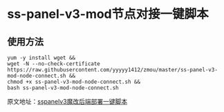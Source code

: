 # ss-panel-v3-mod节点对接一键脚本


## 使用方法


```shell
yum -y install wget &&
wget -N --no-check-certificate https://raw.githubusercontent.com/yyyyy1412/zmou/master/ss-panel-v3-mod-node-connect.sh &&
chmod +x ss-panel-v3-mod-node-connect.sh &&
bash ss-panel-v3-mod-node-connect.sh
```



原文地址：[sspanelv3魔改后端部署一键脚本](https://www.7colorblog.com/?id=32/)
